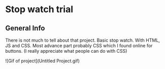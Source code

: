 # Stop watch trial

## General Info

There is not much to tell about that project. Basic stop watch. With HTML, JS and CSS. Most advance part probably CSS which I found online for buttons. (I really appreciate what people can do with CSS)

![Gif of project](Untitled Project.gif)
